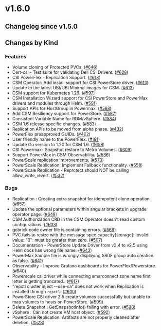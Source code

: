 # v1.6.0 

## Changelog since v1.5.0 

## Changes by Kind 

### Features 

- Volume cloning of Protected PVCs. ([#646](https://github.com/dell/csm/issues/646))
- Cert-csi - Test suite for validating Dell CSI Drivers. ([#628](https://github.com/dell/csm/issues/628))
- CSI PowerFlex - Replication Support. ([#618](https://github.com/dell/csm/issues/618))
- CSM Operator: Add install support for CSI PowerStore driver. ([#613](https://github.com/dell/csm/issues/613))
- Update to the latest UBI/UBI Minimal images for CSM. ([#612](https://github.com/dell/csm/issues/612))
- CSM support for Kubernetes 1.26. ([#597](https://github.com/dell/csm/issues/597))
- CSM Installation Wizard support for CSI PowerStore and PowerMax drivers and modules through Helm. ([#591](https://github.com/dell/csm/issues/591))
- Support APIs for HostGroup in Powermax. ([#588](https://github.com/dell/csm/issues/588))
- Add CSM Resiliency support for PowerStore. ([#587](https://github.com/dell/csm/issues/587))
- Consistent Variable Name for RDM/vSphere. ([#584](https://github.com/dell/csm/issues/584))
- CSM 1.6 release specific changes. ([#583](https://github.com/dell/csm/issues/583))
- Replication APIs to be moved from alpha phase. ([#432](https://github.com/dell/csm/issues/432))
- PowerFlex preapproved GUIDs. ([#402](https://github.com/dell/csm/issues/402))
- User friendly name to the PowerFlex. ([#181](https://github.com/dell/csm/issues/181))
- Update Go version to 1.20 for CSM 1.6. ([#658](https://github.com/dell/csm/issues/658))
- CSI Powermax- Snapshot restore to Metro Volumes. ([#609](https://github.com/dell/csm/issues/609))
- Support PowerMax in CSM Observability. ([#586](https://github.com/dell/csm/issues/586))
- PowerScale replication improvements. ([#573](https://github.com/dell/csm/issues/573))
- PowerScale Replication: Implement Failback functionality. ([#558](https://github.com/dell/csm/issues/558))
- PowerScale Replication - Reprotect should NOT be calling allow_write_revert. ([#532](https://github.com/dell/csm/issues/532))

### Bugs 

- Replication : Creating extra snapshot for idempotent clone operation. ([#657](https://github.com/dell/csm/issues/657))
- Update the optional parameters within angular brackets in upgrade operator page. ([#648](https://github.com/dell/csm/issues/648))
- CSM Authorization CRD in the CSM Operator doesn't read custom configurations. ([#633](https://github.com/dell/csm/issues/633))
- gobrick code owner file is containing errors. ([#568](https://github.com/dell/csm/issues/568))
- PVC fails to resize with the message spec.capacity[storage]: Invalid value: "0": must be greater than zero. ([#507](https://github.com/dell/csm/issues/507))
- Documentation - PowerStore Update Driver from v2.4 to v2.5 using Helm docs has wrong file name. ([#643](https://github.com/dell/csm/issues/643))
- PowerMax Sample file is wrongly displaying SRDF group auto creation as false. ([#641](https://github.com/dell/csm/issues/641))
- Observability - Improve Grafana dashboards for PowerFlex/Powerstore. ([#640](https://github.com/dell/csm/issues/640))
- Powerscale csi driver while connecting smarconnect zone name first letter is getting truncated.. ([#617](https://github.com/dell/csm/issues/617))
- "repctl cluster inject --use-sa" does not work when Replication is installed through `repctl`. ([#600](https://github.com/dell/csm/issues/600))
- PowerStore CSI driver 2.5 create volumes successfully but unable to map volumes to hosts on PowerStore. ([#599](https://github.com/dell/csm/issues/599))
- Delete Snapshot : GetSnapshotInfo() failing with error. ([#593](https://github.com/dell/csm/issues/593))
- vSphere : Can not create VM host object. ([#592](https://github.com/dell/csm/issues/592))
- PowerScale Replication: Artifacts are not properly cleaned after deletion. ([#523](https://github.com/dell/csm/issues/523))

